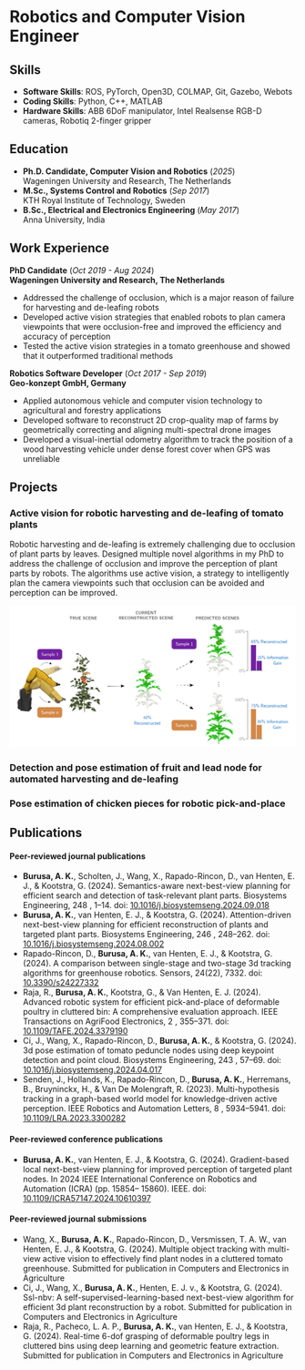 # Robotics and Computer Vision Engineer

## Skills
- **Software Skills**: ROS, PyTorch, Open3D, COLMAP, Git, Gazebo, Webots
- **Coding Skills**: Python, C++, MATLAB
- **Hardware Skills**: ABB 6DoF manipulator, Intel Realsense RGB-D cameras, Robotiq 2-finger gripper

## Education
- **Ph.D. Candidate, Computer Vision and Robotics** (_2025_)	  
  Wageningen University and Research, The Netherlands							       		
- **M.Sc., Systems Control and Robotics** (_Sep 2017_)  
  KTH Royal Institute of Technology, Sweden 
- **B.Sc., Electrical and Electronics Engineering** (_May 2017_)  
  Anna University, India 

## Work Experience
**PhD Candidate** (_Oct 2019 - Aug 2024_)  
**Wageningen University and Research, The Netherlands**
- Addressed the challenge of occlusion, which is a major reason of failure for harvesting and de-leafing robots
- Developed active vision strategies that enabled robots to plan camera viewpoints that were occlusion-free and improved the efficiency and accuracy of perception
- Tested the active vision strategies in a tomato greenhouse and showed that it outperformed traditional methods

**Robotics Software Developer** (_Oct 2017 - Sep 2019_)  
**Geo-konzept GmbH, Germany**
- Applied autonomous vehicle and computer vision technology to agricultural and forestry applications
- Developed software to reconstruct 2D crop-quality map of farms by geometrically correcting and aligning multi-spectral drone images
- Developed a visual-inertial odometry algorithm to track the position of a wood harvesting vehicle under dense forest cover when GPS was unreliable

## Projects
### Active vision for robotic harvesting and de-leafing of tomato plants
Robotic harvesting and de-leafing is extremely challenging due to occlusion of plant parts by leaves. Designed multiple novel algorithms in my PhD to address the challenge of occlusion and improve the perception of plant parts by robots. The algorithms use active vision, a strategy to intelligently plan the camera viewpoints such that occlusion can be avoided and perception can be improved.

![Next-best-view planning](assets/img/next_best_view.png)

### Detection and pose estimation of fruit and lead node for automated harvesting and de-leafing

### Pose estimation of chicken pieces for robotic pick-and-place

## Publications
#### Peer-reviewed journal publications
- **Burusa, A. K.**, Scholten, J., Wang, X., Rapado-Rincon, D., van Henten, E. J., & Kootstra, G. (2024). Semantics-aware next-best-view planning for efficient search and detection of task-relevant plant parts. Biosystems Engineering, 248 , 1–14. doi: [10.1016/j.biosystemseng.2024.09.018](https://doi.org/10.1016/j.biosystemseng.2024.09.018)
- **Burusa, A. K.**, van Henten, E. J., & Kootstra, G. (2024). Attention-driven next-best-view planning for efficient reconstruction of plants and targeted plant parts. Biosystems Engineering, 246 , 248–262. doi: [10.1016/j.biosystemseng.2024.08.002](https://doi.org/10.1016/j.biosystemseng.2024.08.002)
- Rapado-Rincon, D., **Burusa, A. K.**, van Henten, E. J., & Kootstra, G. (2024). A comparison between single-stage and two-stage 3d tracking algorithms for greenhouse robotics. Sensors, 24(22), 7332. doi: [10.3390/s24227332](https://doi.org/10.3390/s24227332)
- Raja, R., **Burusa, A. K.**, Kootstra, G., & Van Henten, E. J. (2024). Advanced robotic system for efficient pick-and-place of deformable poultry in cluttered bin: A comprehensive evaluation approach. IEEE Transactions on AgriFood Electronics, 2 , 355–371. doi: [10.1109/TAFE.2024.3379190](https://doi.org/10.1109/TAFE.2024.3379190)
- Ci, J., Wang, X., Rapado-Rincon, D., **Burusa, A. K.**, & Kootstra, G. (2024). 3d pose estimation of tomato peduncle nodes using deep keypoint detection and point cloud. Biosystems Engineering, 243 , 57–69. doi: [10.1016/j.biosystemseng.2024.04.017](https://doi.org/10.1016/j.biosystemseng.2024.04.017)
- Senden, J., Hollands, K., Rapado-Rincon, D., **Burusa, A. K.**, Herremans, B., Bruyninckx, H., & Van De Molengraft, R. (2023). Multi-hypothesis tracking in a graph-based world model for knowledge-driven active perception. IEEE Robotics and
Automation Letters, 8 , 5934–5941. doi: [10.1109/LRA.2023.3300282](https://doi.org/10.1109/LRA.2023.3300282)

#### Peer-reviewed conference publications
- **Burusa, A. K.**, van Henten, E. J., & Kootstra, G. (2024). Gradient-based local next-best-view planning for improved perception of targeted plant nodes. In 2024 IEEE International Conference on Robotics and Automation (ICRA) (pp. 15854–
15860). IEEE. doi: [10.1109/ICRA57147.2024.10610397](https://doi.org/10.1109/ICRA57147.2024.10610397)

#### Peer-reviewed journal submissions
- Wang, X., **Burusa, A. K.**, Rapado-Rincon, D., Versmissen, T. A. W., van Henten, E. J., & Kootstra, G. (2024). Multiple object tracking with multi-view active vision to effectively find plant nodes in a cluttered tomato greenhouse. Submitted for publication in Computers and Electronics in Agriculture
- Ci, J., Wang, X., **Burusa, A. K.**, Henten, E. J. v., & Kootstra, G. (2024). Ssl-nbv: A self-supervised-learning-based next-best-view algorithm for efficient 3d plant reconstruction by a robot. Submitted for publication in Computers and Electronics in Agriculture
- Raja, R., Pacheco, L. A. P., **Burusa, A. K.**, van Henten, E. J., & Kootstra, G. (2024). Real-time 6-dof grasping of deformable poultry legs in cluttered bins using deep learning and geometric feature extraction. Submitted for publication in Computers and Electronics in Agriculture
